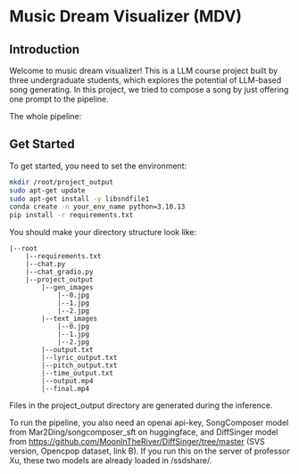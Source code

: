 # Music Dream Visualizer (MDV)
## Introduction
Welcome to music dream visualizer! This is a LLM course project built by three undergraduate students, which explores the potential of LLM-based song generating. In this project, we tried to compose a song by just offering one prompt to the pipeline.

The whole pipeline:


## Get Started
To get started, you need to set the environment:
```sh
mkdir /root/project_output
sudo apt-get update
sudo apt-get install -y libsndfile1
conda create -n your_env_name python=3.10.13
pip install -r requirements.txt
```
You should make your directory structure look like:
```
|--root
    |--requirements.txt
    |--chat.py
    |--chat_gradio.py
    |--project_output
        |--gen_images
            |--0.jpg
            |--1.jpg
            |--2.jpg
        |--text_images
            |--0.jpg
            |--1.jpg
            |--2.jpg
        |--output.txt
        |--lyric_output.txt
        |--pitch_output.txt
        |--time_output.txt
        |--output.mp4
        |--final.mp4
```
Files in the project_output directory are generated during the inference.

To run the pipeline, you also need an openai api-key, SongComposer model from Mar2Ding/songcomposer_sft on huggingface, and DiffSinger model from https://github.com/MoonInTheRiver/DiffSinger/tree/master (SVS version, Opencpop dataset, link B). If you run this on the server of professor Xu, these two models are already loaded in /ssdshare/.

